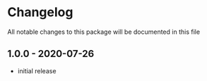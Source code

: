 # Changelog

All notable changes to this package will be documented in this file

## 1.0.0 - 2020-07-26

- initial release
